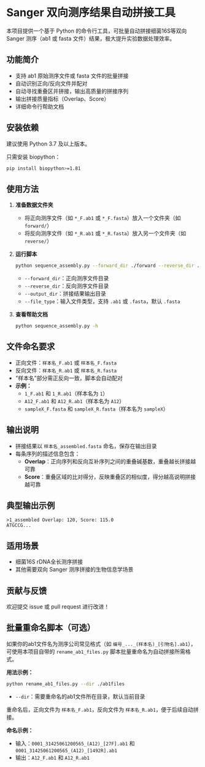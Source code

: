 # Sanger 双向测序结果自动拼接工具

本项目提供一个基于 Python 的命令行工具，可批量自动拼接细菌16S等双向 Sanger 测序（ab1 或 fasta 文件）结果，极大提升实验数据处理效率。

## 功能简介

- 支持 ab1 原始测序文件或 fasta 文件的批量拼接
- 自动识别正向/反向文件并配对
- 自动寻找重叠区并拼接，输出高质量的拼接序列
- 输出拼接质量指标（Overlap、Score）
- 详细命令行帮助文档

## 安装依赖

建议使用 Python 3.7 及以上版本。

只需安装 biopython：

```bash
pip install biopython>=1.81
```

## 使用方法

1. **准备数据文件夹**

   - 将正向测序文件（如 `*_F.ab1` 或 `*_F.fasta`）放入一个文件夹（如 `forward/`）
   - 将反向测序文件（如 `*_R.ab1` 或 `*_R.fasta`）放入另一个文件夹（如 `reverse/`）

2. **运行脚本**

   ```bash
   python sequence_assembly.py --forward_dir ./forward --reverse_dir ./reverse --output_dir ./assembled --file_type .ab1
   ```

   - `--forward_dir`：正向测序文件目录
   - `--reverse_dir`：反向测序文件目录
   - `--output_dir`：拼接结果输出目录
   - `--file_type`：输入文件类型，支持 `.ab1` 或 `.fasta`，默认 `.fasta`

3. **查看帮助文档**

   ```bash
   python sequence_assembly.py -h
   ```

## 文件命名要求

- 正向文件：`样本名_F.ab1` 或 `样本名_F.fasta`
- 反向文件：`样本名_R.ab1` 或 `样本名_R.fasta`
- "样本名"部分需正反向一致，脚本会自动配对
- **示例：**
  - `1_F.ab1` 和 `1_R.ab1`（样本名为 `1`）
  - `A12_F.ab1` 和 `A12_R.ab1`（样本名为 `A12`）
  - `sampleX_F.fasta` 和 `sampleX_R.fasta`（样本名为 `sampleX`）

## 输出说明

- 拼接结果以 `样本名_assembled.fasta` 命名，保存在输出目录
- 每条序列的描述信息包含：
  - **Overlap**：正向序列和反向互补序列之间的重叠碱基数，重叠越长拼接越可靠
  - **Score**：重叠区域的比对得分，反映重叠区的相似度，得分越高说明拼接越可靠

## 典型输出示例

```text
>1_assembled Overlap: 120, Score: 115.0
ATGCCG...
```

## 适用场景

- 细菌16S rDNA全长测序拼接
- 其他需要双向 Sanger 测序拼接的生物信息学场景

## 贡献与反馈

欢迎提交 issue 或 pull request 进行改进！

## 批量重命名脚本（可选）

如果你的ab1文件名为测序公司常见格式（如 `编号_..._(样本名)_[引物名].ab1`），可使用本项目自带的 `rename_ab1_files.py` 脚本批量重命名为自动拼接所需格式。

**用法示例：**

```bash
python rename_ab1_files.py --dir ./ab1files
```

- `--dir`：需要重命名的ab1文件所在目录，默认当前目录

重命名后，正向文件为 `样本名_F.ab1`，反向文件为 `样本名_R.ab1`，便于后续自动拼接。

**命名示例：**
- 输入：`0001_31425061200565_(A12)_[27F].ab1` 和 `0001_31425061200565_(A12)_[1492R].ab1`
- 输出：`A12_F.ab1` 和 `A12_R.ab1` 
